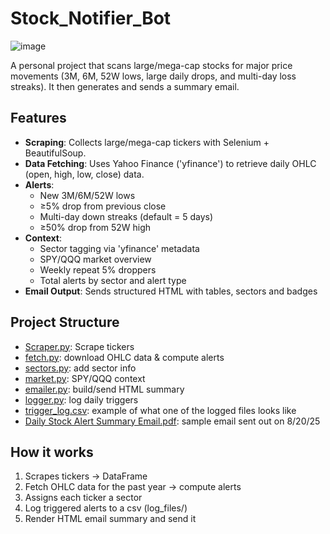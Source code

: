 # Stock_Notifier_Bot

![image](https://helloyubo.com/wp-content/uploads/2021/07/How-To-Integrate-The-Chatbot-With-Email-Marketing.jpg)

A personal project that scans large/mega-cap stocks for major price movements (3M, 6M, 52W lows, large daily drops, and multi-day loss streaks). It then generates and sends a summary email.

## Features
- **Scraping**: Collects large/mega-cap tickers with Selenium + BeautifulSoup.
- **Data Fetching**: Uses Yahoo Finance ('yfinance') to retrieve daily OHLC (open, high, low, close) data.
- **Alerts**:
  - New 3M/6M/52W lows
  - ≥5% drop from previous close
  - Multi-day down streaks (default = 5 days)
  - ≥50% drop from 52W high
- **Context**:
  - Sector tagging via 'yfinance' metadata
  - SPY/QQQ market overview
  - Weekly repeat 5% droppers
  - Total alerts by sector and alert type
- **Email Output**: Sends structured HTML with tables, sectors and badges

## Project Structure
- [Scraper.py](https://github.com/masonlonoff/Stock_Notifier_Bot/blob/main/Scraper.py): Scrape tickers
- [fetch.py](https://github.com/masonlonoff/Stock_Notifier_Bot/blob/main/fetch.py): download OHLC data & compute alerts
- [sectors.py](https://github.com/masonlonoff/Stock_Notifier_Bot/blob/main/sectors.py): add sector info
- [market.py](https://github.com/masonlonoff/Stock_Notifier_Bot/blob/main/market.py): SPY/QQQ context
- [emailer.py](https://github.com/masonlonoff/Stock_Notifier_Bot/blob/main/emailer.py): build/send HTML summary
- [logger.py](https://github.com/masonlonoff/Stock_Notifier_Bot/blob/main/logger.py): log daily triggers
- [trigger_log.csv](https://github.com/masonlonoff/Stock_Notifier_Bot/blob/main/trigger_log_2025-08-20.csv): example of what one of the logged files looks like
- [Daily Stock Alert Summary Email.pdf](https://github.com/masonlonoff/Stock_Notifier_Bot/blob/main/Daily%20Stock%20Alert%20Summary%20Email.pdf): sample email sent out on 8/20/25


## How it works
1) Scrapes tickers -> DataFrame
2) Fetch OHLC data for the past year -> compute alerts
3) Assigns each ticker a sector
4) Log triggered alerts to a csv (log_files/)
5) Render HTML email summary and send it 
